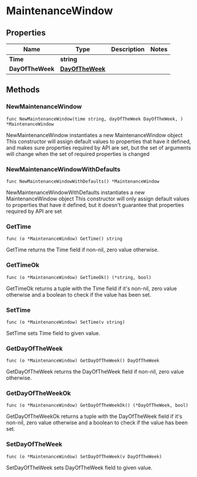 # MaintenanceWindow

## Properties

|Name | Type | Description | Notes|
|------------ | ------------- | ------------- | -------------|
|**Time** | **string** |  | |
|**DayOfTheWeek** | [**DayOfTheWeek**](DayOfTheWeek.md) |  | |

## Methods

### NewMaintenanceWindow

`func NewMaintenanceWindow(time string, dayOfTheWeek DayOfTheWeek, ) *MaintenanceWindow`

NewMaintenanceWindow instantiates a new MaintenanceWindow object
This constructor will assign default values to properties that have it defined,
and makes sure properties required by API are set, but the set of arguments
will change when the set of required properties is changed

### NewMaintenanceWindowWithDefaults

`func NewMaintenanceWindowWithDefaults() *MaintenanceWindow`

NewMaintenanceWindowWithDefaults instantiates a new MaintenanceWindow object
This constructor will only assign default values to properties that have it defined,
but it doesn't guarantee that properties required by API are set

### GetTime

`func (o *MaintenanceWindow) GetTime() string`

GetTime returns the Time field if non-nil, zero value otherwise.

### GetTimeOk

`func (o *MaintenanceWindow) GetTimeOk() (*string, bool)`

GetTimeOk returns a tuple with the Time field if it's non-nil, zero value otherwise
and a boolean to check if the value has been set.

### SetTime

`func (o *MaintenanceWindow) SetTime(v string)`

SetTime sets Time field to given value.


### GetDayOfTheWeek

`func (o *MaintenanceWindow) GetDayOfTheWeek() DayOfTheWeek`

GetDayOfTheWeek returns the DayOfTheWeek field if non-nil, zero value otherwise.

### GetDayOfTheWeekOk

`func (o *MaintenanceWindow) GetDayOfTheWeekOk() (*DayOfTheWeek, bool)`

GetDayOfTheWeekOk returns a tuple with the DayOfTheWeek field if it's non-nil, zero value otherwise
and a boolean to check if the value has been set.

### SetDayOfTheWeek

`func (o *MaintenanceWindow) SetDayOfTheWeek(v DayOfTheWeek)`

SetDayOfTheWeek sets DayOfTheWeek field to given value.



